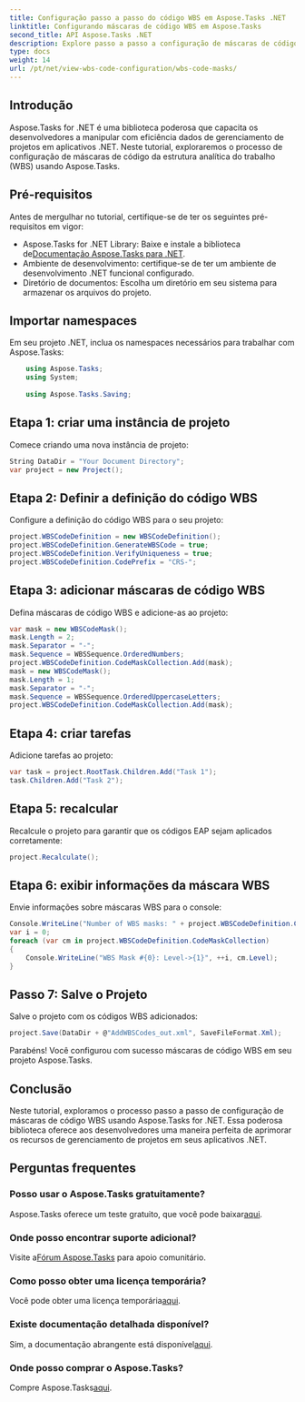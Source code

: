 ```yaml
---
title: Configuração passo a passo do código WBS em Aspose.Tasks .NET
linktitle: Configurando máscaras de código WBS em Aspose.Tasks
second_title: API Aspose.Tasks .NET
description: Explore passo a passo a configuração de máscaras de código WBS em projetos .NET usando Aspose.Tasks. Aprimore os recursos de gerenciamento de projetos sem esforço.
type: docs
weight: 14
url: /pt/net/view-wbs-code-configuration/wbs-code-masks/
---
```

## Introdução
Aspose.Tasks for .NET é uma biblioteca poderosa que capacita os desenvolvedores a manipular com eficiência dados de gerenciamento de projetos em aplicativos .NET. Neste tutorial, exploraremos o processo de configuração de máscaras de código da estrutura analítica do trabalho (WBS) usando Aspose.Tasks.
## Pré-requisitos
Antes de mergulhar no tutorial, certifique-se de ter os seguintes pré-requisitos em vigor:
-  Aspose.Tasks for .NET Library: Baixe e instale a biblioteca de[Documentação Aspose.Tasks para .NET](https://reference.aspose.com/tasks/net/).
- Ambiente de desenvolvimento: certifique-se de ter um ambiente de desenvolvimento .NET funcional configurado.
- Diretório de documentos: Escolha um diretório em seu sistema para armazenar os arquivos do projeto.
## Importar namespaces
Em seu projeto .NET, inclua os namespaces necessários para trabalhar com Aspose.Tasks:
```csharp
    using Aspose.Tasks;
    using System;
    
    using Aspose.Tasks.Saving;
```
## Etapa 1: criar uma instância de projeto
Comece criando uma nova instância de projeto:
```csharp
String DataDir = "Your Document Directory";
var project = new Project();
```
## Etapa 2: Definir a definição do código WBS
Configure a definição do código WBS para o seu projeto:
```csharp
project.WBSCodeDefinition = new WBSCodeDefinition();
project.WBSCodeDefinition.GenerateWBSCode = true;
project.WBSCodeDefinition.VerifyUniqueness = true;
project.WBSCodeDefinition.CodePrefix = "CRS-";
```
## Etapa 3: adicionar máscaras de código WBS
Defina máscaras de código WBS e adicione-as ao projeto:
```csharp
var mask = new WBSCodeMask();
mask.Length = 2;
mask.Separator = "-";
mask.Sequence = WBSSequence.OrderedNumbers;
project.WBSCodeDefinition.CodeMaskCollection.Add(mask);
mask = new WBSCodeMask();
mask.Length = 1;
mask.Separator = "-";
mask.Sequence = WBSSequence.OrderedUppercaseLetters;
project.WBSCodeDefinition.CodeMaskCollection.Add(mask);
```
## Etapa 4: criar tarefas
Adicione tarefas ao projeto:
```csharp
var task = project.RootTask.Children.Add("Task 1");
task.Children.Add("Task 2");
```
## Etapa 5: recalcular
Recalcule o projeto para garantir que os códigos EAP sejam aplicados corretamente:
```csharp
project.Recalculate();
```
## Etapa 6: exibir informações da máscara WBS
Envie informações sobre máscaras WBS para o console:
```csharp
Console.WriteLine("Number of WBS masks: " + project.WBSCodeDefinition.CodeMaskCollection.Count);
var i = 0;
foreach (var cm in project.WBSCodeDefinition.CodeMaskCollection)
{
    Console.WriteLine("WBS Mask #{0}: Level->{1}", ++i, cm.Level);
}
```
## Passo 7: Salve o Projeto
Salve o projeto com os códigos WBS adicionados:
```csharp
project.Save(DataDir + @"AddWBSCodes_out.xml", SaveFileFormat.Xml);
```
Parabéns! Você configurou com sucesso máscaras de código WBS em seu projeto Aspose.Tasks.
## Conclusão
Neste tutorial, exploramos o processo passo a passo de configuração de máscaras de código WBS usando Aspose.Tasks for .NET. Essa poderosa biblioteca oferece aos desenvolvedores uma maneira perfeita de aprimorar os recursos de gerenciamento de projetos em seus aplicativos .NET.

## Perguntas frequentes
### Posso usar o Aspose.Tasks gratuitamente?
 Aspose.Tasks oferece um teste gratuito, que você pode baixar[aqui](https://releases.aspose.com/).
### Onde posso encontrar suporte adicional?
 Visite a[Fórum Aspose.Tasks](https://forum.aspose.com/c/tasks/15) para apoio comunitário.
### Como posso obter uma licença temporária?
 Você pode obter uma licença temporária[aqui](https://purchase.aspose.com/temporary-license/).
### Existe documentação detalhada disponível?
 Sim, a documentação abrangente está disponível[aqui](https://reference.aspose.com/tasks/net/).
### Onde posso comprar o Aspose.Tasks?
 Compre Aspose.Tasks[aqui](https://purchase.aspose.com/buy).